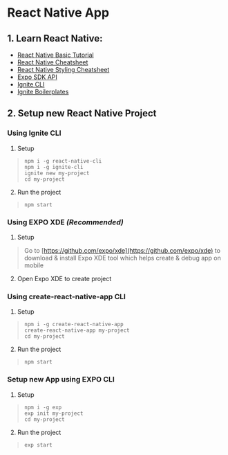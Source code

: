 # **React Native App**

## 1. Learn React Native:
* [React Native Basic Tutorial](https://facebook.github.io/react-native/docs/tutorial.html)
* [React Native Cheatsheet](https://github.com/refinery29/react-native-cheat-sheet)
* [React Native Styling Cheatsheet](https://github.com/vhpoet/react-native-styling-cheat-sheet)
* [Expo SDK API](https://docs.expo.io/versions/latest/sdk/index.html)
* [Ignite CLI](https://github.com/infinitered/ignite)
* [Ignite Boilerplates](https://github.com/infinitered/ignite#plate_with_cutlery-boilerplates-plate_with_cutlery)

## 2. Setup new React Native Project

### Using **Ignite CLI**

1. Setup

> `npm i -g react-native-cli`<br/>
> `npm i -g ignite-cli`<br/>
> `ignite new my-project`<br/>
> `cd my-project`

2. Run the project

> `npm start`

### Using **EXPO XDE** *(Recommended)*

1. Setup

> Go to [https://github.com/expo/xde](https://github.com/expo/xde) to download & install Expo XDE tool which helps create & debug app on mobile

2. Open Expo XDE to create project

### Using **create-react-native-app CLI**

1. Setup

> `npm i -g create-react-native-app`<br/>
> `create-react-native-app my-project`<br/>
> `cd my-project`

2. Run the project

> `npm start`

### Setup new App using **EXPO CLI**

1. Setup

> `npm i -g exp`<br/>
> `exp init my-project`<br/>
> `cd my-project`

2. Run the project

> `exp start`